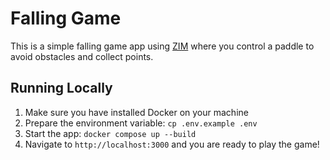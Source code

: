 # Falling Game

This is a simple falling game app using [ZIM](https://zimjs.com/) where you control a paddle to avoid obstacles and collect points. 

## Running Locally

1. Make sure you have installed Docker on your machine
2. Prepare the environment variable: `cp .env.example .env`
3. Start the app: `docker compose up --build`
4. Navigate to `http://localhost:3000` and you are ready to play the game!
